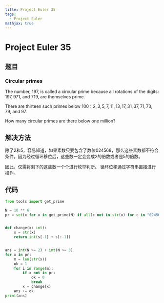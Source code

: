 ```yaml
---
title: Project Euler 35
tags:
  - Project Euler
mathjax: true
---
```

<escape><!-- more --></escape>


# Project Euler 35
## 题目
### Circular primes
The number, $197$, is called a circular prime because all rotations of the digits: $197, 971,$ and $719$, are themselves prime.

There are thirteen such primes below $100: 2, 3, 5, 7, 11, 13, 17, 31, 37, 71, 73, 79,$ and $97$.

How many circular primes are there below one million?

## 解决方法

除了$2$和$5$，容易知道，如果素数只要包含了数位$024568$，那么这些素数都不符合条件。因为经过循环移位后，这些数一定会变成$2$的倍数或者是$5$的倍数。

因此，仅需将剩下的这些数一个个进行枚举判断。
循环位移通过字符串直接进行操作。

## 代码

```py
from tools import get_prime

N = 10 ** 6
pr = set(x for x in get_prime(N) if all(c not in str(x) for c in "024568"))


def change(x: int):
    s = str(x)
    return int(s[-1] + s[:-1])


ans = int(N >= 2) + int(N >= 3)
for x in pr:
    m = len(str(x))
    ok = 1
    for i in range(m):
        if x not in pr:
            ok = 0
            break
        x = change(x)
    ans += ok
print(ans)
```
